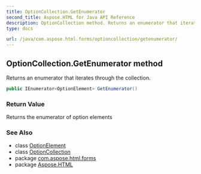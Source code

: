 ```yaml
---
title: OptionCollection.GetEnumerator
second_title: Aspose.HTML for Java API Reference
description: OptionCollection method. Returns an enumerator that iterates through the collection
type: docs

url: /java/com.aspose.html.forms/optioncollection/getenumerator/
---
```

## OptionCollection.GetEnumerator method

Returns an enumerator that iterates through the collection.

```java
public IEnumerator<OptionElement> GetEnumerator()
```

### Return Value

Returns the enumerator of option elements

### See Also

* class [OptionElement](../../optionelement/)
* class [OptionCollection](../)
* package [com.aspose.html.forms](../../../com.aspose.html.forms/)
* package [Aspose.HTML](../../../)
